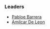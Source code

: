 ### Leaders

* [Pabloe Barrera](mailto:pablo.barrera@owasp.org)
* [Amilcar De Leon](mailto:amilcar.deleon@owasp.org)
